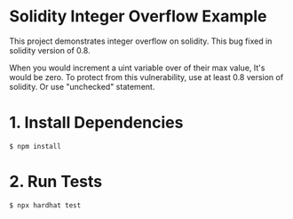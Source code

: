 # Solidity Integer Overflow Example

This project demonstrates integer overflow on solidity. This bug fixed in solidity version of 0.8. 

When you would increment a uint variable over of their max value, It's would be zero. To protect from this vulnerability, use at least 0.8 version of solidity. Or use "unchecked" statement.

# 1. Install Dependencies
```shell
$ npm install
```

# 2. Run Tests
```shell
$ npx hardhat test
```
